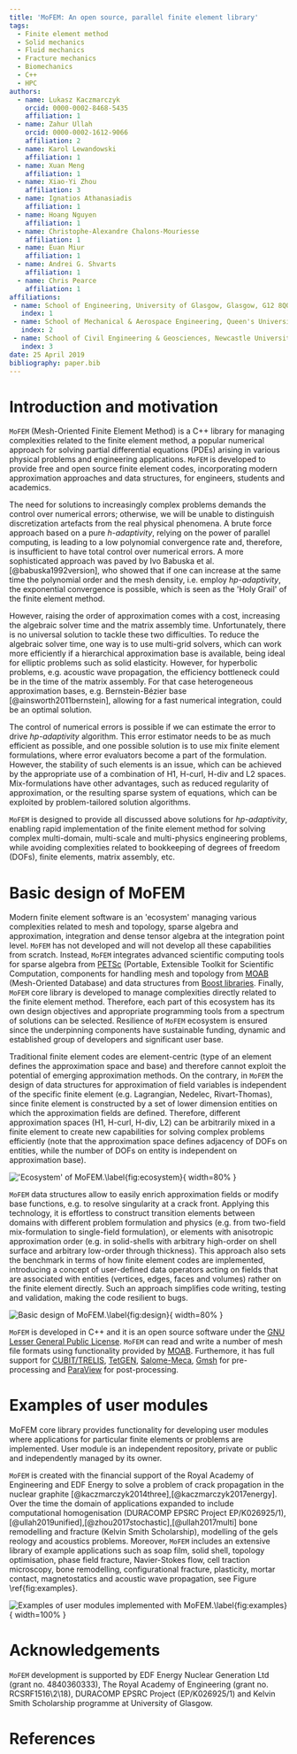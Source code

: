 ```yaml
---
title: 'MoFEM: An open source, parallel finite element library'
tags:
  - Finite element method
  - Solid mechanics
  - Fluid mechanics
  - Fracture mechanics
  - Biomechanics
  - C++
  - HPC
authors:
  - name: Lukasz Kaczmarczyk
    orcid: 0000-0002-8468-5435
    affiliation: 1 
  - name: Zahur Ullah
    orcid: 0000-0002-1612-9066
    affiliation: 2
  - name: Karol Lewandowski
    affiliation: 1 
  - name: Xuan Meng  
    affiliation: 1 
  - name: Xiao-Yi Zhou 
    affiliation: 3 
  - name: Ignatios Athanasiadis  
    affiliation: 1 
  - name: Hoang Nguyen  
    affiliation: 1 
  - name: Christophe-Alexandre Chalons-Mouriesse 
    affiliation: 1 
  - name: Euan Miur
    affiliation: 1 
  - name: Andrei G. Shvarts
    affiliation: 1 
  - name: Chris Pearce  
    affiliation: 1 
affiliations:
 - name: School of Engineering, University of Glasgow, Glasgow, G12 8QQ
   index: 1
 - name: School of Mechanical & Aerospace Engineering, Queen's University, Belfast, BT7 1NN
   index: 2
 - name: School of Civil Engineering & Geosciences, Newcastle University, Newcastle upon Tyne, NE1 7RU
   index: 3
date: 25 April 2019
bibliography: paper.bib
---
```



# Introduction and motivation

 `MoFEM` (Mesh-Oriented Finite Element Method) is a C++ library for managing
 complexities related to the finite element method, a popular numerical approach
 for solving partial differential equations (PDEs) arising in various physical
 problems and engineering applications. `MoFEM` is developed to provide free and
 open source finite element codes, incorporating modern approximation approaches and data structures, for engineers, students and academics.

  The need for solutions to increasingly complex problems demands the control
  over numerical errors; otherwise, we will be unable to distinguish
  discretization artefacts from the real physical phenomena. A brute force
  approach based on a pure *h-adaptivity*, relying on the power of parallel
  computing, is leading to a low polynomial convergence rate and, therefore, is
  insufficient to have total control over numerical errors. A more sophisticated
  approach was paved by Ivo Babuska et al. [@babuska1992version], who showed
  that if one can increase at the same time the polynomial order and the mesh
  density, i.e. employ *hp-adaptivity*, the exponential convergence is possible,
  which is seen as the 'Holy Grail' of the finite element method.

  However, raising the order of approximation comes with a cost, increasing the
  algebraic solver time and the matrix assembly time. Unfortunately, there is no
  universal solution to tackle these two difficulties. To reduce the algebraic solver
  time, one way is to use multi-grid solvers, which can work more efficiently if
  a hierarchical approximation base is available, being ideal for elliptic
  problems such as solid elasticity. However, for hyperbolic problems, e.g.
  acoustic wave propagation, the efficiency bottleneck could be in the time of
  the matrix assembly. For that case heterogeneous approximation bases, e.g.
  Bernstein-Bézier base [@ainsworth2011bernstein], allowing for a fast numerical
  integration, could be an optimal solution.

  The control of numerical errors is possible if we can estimate the error to
  drive *hp-adaptivity* algorithm. This error estimator needs to be as much
  efficient as possible, and one possible solution is to use mix finite element
  formulations, where error evaluators become a part of the formulation.
  However, the stability of such elements is an issue, which can be achieved by
  the appropriate use of a combination of H1, H-curl, H-div and L2 spaces.
  Mix-formulations have other advantages, such as reduced regularity of
  approximation, or the resulting sparse system of equations, which can be
  exploited by problem-tailored solution algorithms.

  `MoFEM` is designed to provide all discussed above solutions for
  *hp-adaptivity*, enabling rapid implementation of the finite element method
  for solving complex multi-domain, multi-scale and multi-physics engineering problems, while avoiding complexities related to bookkeeping of degrees of freedom
 (DOFs), finite elements, matrix assembly, etc.
  

# Basic design of MoFEM

  Modern finite element software is an 'ecosystem' managing various complexities
  related to mesh and topology, sparse algebra and approximation, integration
  and dense tensor algebra at the integration point level. `MoFEM` has not
  developed and will not develop all these capabilities from scratch. Instead,
  `MoFEM` integrates advanced scientific computing tools for sparse algebra from [PETSc](https://www.mcs.anl.gov/petsc/)
  (Portable, Extensible Toolkit for Scientific Computation, components for handling mesh and topology from [MOAB](https://press3.mcs.anl.gov/sigma/moab-library/)
  (Mesh-Oriented Database) and data structures from [Boost libraries](https://www.boost.org). Finally, `MoFEM` core
  library is developed to manage complexities directly related to the finite element method. Therefore, each
  part of this ecosystem has its own design objectives and appropriate programming tools from a
  spectrum of solutions can be selected. Resilience of
  `MoFEM` ecosystem is ensured since the underpinning components have
  sustainable funding, dynamic and established group of developers and
  significant user base.

  <!--  MoFEM makes
  PETSc integral part of code by extending PETSc by DMMOFEM interface (several
  other functions work directly on PETSc objects). MoAB from other hand is
  internal data storage.  -->

  <!--  MoFEM focuses attention on complexities related to finite element
  technology and uses abstractions like field entity, DOF (degree of freedom),
  finite element and problem. -->

  <!-- MoFEM software utilises recent advances
  in the finite element technology and modern data structures, enabling the efficient
  solution of complex, multi-domain, multi-scale and multi-physics problems.  
  -->

  Traditional finite element codes are element-centric (type of an element
  defines the approximation space and base) and therefore cannot exploit the
  potential of emerging approximation methods. On the contrary, in `MoFEM` the
  design of data structures for approximation of field variables is independent
  of the specific finite element (e.g. Lagrangian, Nedelec, Rivart-Thomas),
  since finite element is constructed by a set of lower dimension entities on
  which the approximation fields are defined. Therefore, different approximation
  spaces (H1, H-curl, H-div, L2) can be arbitrarily mixed in a finite element to
  create new capabilities for solving complex problems efficiently (note that
  the approximation space defines adjacency of DOFs on entities, while the
  number of DOFs on entity is independent on approximation base).

  !['Ecosystem' of `MoFEM`.\label{fig:ecosystem}](ecosystem.png){ width=80% }
  
 <!--  Moreover, the base on entity is a trace of the base on element,
  and opposite relation works, base on entity is extruded into element. -->

  `MoFEM` data structures allow to easily enrich approximation fields or modify
  base functions, e.g. to resolve singularity at a crack front. Applying this
  technology, it is effortless to construct transition elements between domains
  with different problem formulation and physics (e.g. from two-field
  mix-formulation to single-field formulation), or elements with anisotropic
  approximation order (e.g. in solid-shells with arbitrary high-order on shell
  surface and arbitrary low-order through thickness). This approach also sets
  the benchmark in terms of how finite element codes are implemented,
  introducing a concept of user-defined data operators acting on fields that are
  associated with entities (vertices, edges, faces and volumes) rather on the
  finite element directly. Such an approach simplifies code writing, testing and
  validation, making the code resilient to bugs.

  ![Basic design of `MoFEM`.\label{fig:design}](basic_design.png){ width=80% }

<!-- 
 ```MoFEM``` is a finite element analysis code tailored for the solution of 
 multi-physics problems with arbitrary levels of approximation, different 
 levels of mesh refinement and optimised for high-performance computing. 

 It is designed to be able to manage complexities related to hierarchical basis 
 functions (Legendre, Lobatto or Jacobi polynomials), providing heterogeneous 
 approximation of an arbitary order for L2, H1, H-div and H-curl spaces. 
 ```MoFEM``` incorporates a blend of 
 [Boost Multi-index Containers](https://www.boost.org/doc/libs/1_62_0/libs/multi_index/doc/index.html), 
 [MOAB](https://press3.mcs.anl.gov/sigma/moab-library/) (Mesh Oriented Database) 
 and [PETSc](https://www.mcs.anl.gov/petsc/) (Portable, Extensible Toolkit 
 for Scientific Computation). 
  -->
 
 `MoFEM` is developed in C++ and it is an 
 open source software under the 
 [GNU Lesser General Public License](https://www.gnu.org/licenses/lgpl.html). 
 `MoFEM` can read and write a number of mesh file formats using functionality
  provided by [MOAB](https://press3.mcs.anl.gov/sigma/moab-library/). Furthemore,
  it has full support for [CUBIT/TRELIS](https://www.csimsoft.com/trelis.jsp),
  [TetGEN](http://wias-berlin.de/software/index.jsp?id=TetGen&lang=1),
  [Salome-Meca](https://www.code-aster.org/spip.php?article303), 
  [Gmsh](http://gmsh.info) for pre-processing and [ParaView](https:www.paraview.org) for post-processing.

# Examples of user modules

  MoFEM core library provides functionality for developing user modules where applications for particular finite elements or problems are implemented. User module is an independent repository, private or public and independently managed by its owner.

  `MoFEM` is created with the financial support of the Royal Academy of Engineering and EDF Energy to solve a problem of crack propagation in the nuclear graphite [@kaczmarczyk2014three],[@kaczmarczyk2017energy]. Over the time the domain of applications expanded to include computational homogenisation (DURACOMP EPSRC Project EP/K026925/1), [@ullah2019unified],[@zhou2017stochastic],[@ullah2017multi] bone remodelling and fracture (Kelvin Smith Scholarship), modelling of the gels reology and acoustics problems. Moreover, ```MoFEM``` includes an extensive library of example applications such as soap film, solid shell, topology optimisation, phase field fracture, Navier-Stokes flow, cell traction microscopy, bone remodelling, configurational fracture, plasticity, mortar contact, magnetostatics and acoustic wave propagation, see Figure \ref{fig:examples}.

  ![Examples of user modules implemented with `MoFEM`.\label{fig:examples}](mofem_modules_examples.png){ width=100% }

# Acknowledgements

  `MoFEM` development is supported by EDF Energy Nuclear Generation Ltd 
  (grant no. 4840360333), The Royal Academy of Engineering (grant no. 
  RCSRF1516\2\18), DURACOMP EPSRC Project (EP/K026925/1) and Kelvin Smith
  Scholarship programme at University of Glasgow.

# References